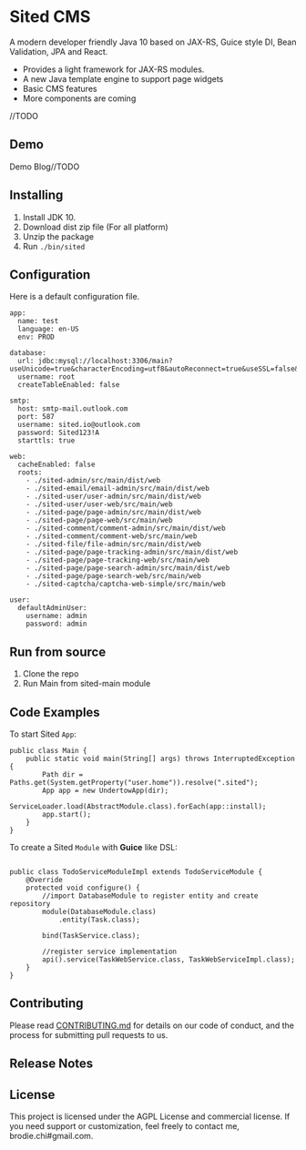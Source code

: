 # Sited CMS

A modern developer friendly Java 10 based on JAX-RS, Guice style DI, Bean Validation, JPA and 
React. 

- Provides a light framework for JAX-RS modules.
- A new Java template engine to support page widgets
- Basic CMS features
- More components are coming


//TODO

## Demo 

Demo Blog//TODO

## Installing

1. Install JDK 10. 
2. Download dist zip file (For all platform)
3. Unzip the package
4. Run `./bin/sited`


## Configuration

Here is a default configuration file.

```
app:
  name: test
  language: en-US
  env: PROD

database:
  url: jdbc:mysql://localhost:3306/main?useUnicode=true&characterEncoding=utf8&autoReconnect=true&useSSL=false&useJDBCCompliantTimezoneShift=true&useLegacyDatetimeCode=false&serverTimezone=UTC
  username: root
  createTableEnabled: false

smtp:
  host: smtp-mail.outlook.com
  port: 587
  username: sited.io@outlook.com
  password: Sited123!A
  starttls: true

web:
  cacheEnabled: false
  roots:
    - ./sited-admin/src/main/dist/web
    - ./sited-email/email-admin/src/main/dist/web
    - ./sited-user/user-admin/src/main/dist/web
    - ./sited-user/user-web/src/main/web
    - ./sited-page/page-admin/src/main/dist/web
    - ./sited-page/page-web/src/main/web
    - ./sited-comment/comment-admin/src/main/dist/web
    - ./sited-comment/comment-web/src/main/web
    - ./sited-file/file-admin/src/main/dist/web
    - ./sited-page/page-tracking-admin/src/main/dist/web
    - ./sited-page/page-tracking-web/src/main/web
    - ./sited-page/page-search-admin/src/main/dist/web
    - ./sited-page/page-search-web/src/main/web
    - ./sited-captcha/captcha-web-simple/src/main/web

user:
  defaultAdminUser:
    username: admin
    password: admin
```


## Run from source

1. Clone the repo
2. Run Main from sited-main module


## Code Examples

To start Sited `App`: 
```
public class Main {
    public static void main(String[] args) throws InterruptedException {
        Path dir = Paths.get(System.getProperty("user.home")).resolve(".sited");
        App app = new UndertowApp(dir);
        ServiceLoader.load(AbstractModule.class).forEach(app::install);
        app.start();
    }
}
```

To create a Sited ``Module`` with **Guice** like DSL: 
```

public class TodoServiceModuleImpl extends TodoServiceModule {
    @Override
    protected void configure() {
        //import DatabaseModule to register entity and create repository
        module(DatabaseModule.class)
            .entity(Task.class);
        
        bind(TaskService.class);
        
        //register service implementation
        api().service(TaskWebService.class, TaskWebServiceImpl.class);
    }
}
```

## Contributing

Please read [CONTRIBUTING.md](https://gist.github.com/PurpleBooth/b24679402957c63ec426) for details on our code of conduct, and the process for submitting pull requests to us.

## Release Notes


## License

This project is licensed under the AGPL License and commercial license. 
If you need support or customization, feel freely to contact me, brodie.chi#gmail.com. 
